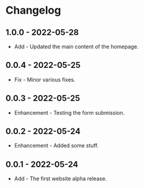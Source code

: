# Changelog

## 1.0.0 - 2022-05-28

* Add - Updated the main content of the homepage.

## 0.0.4 - 2022-05-25

* Fix - Minor various fixes.

## 0.0.3 - 2022-05-25

* Enhancement - Testing the form submission.

## 0.0.2 - 2022-05-24

* Enhancement - Added some stuff.

## 0.0.1 - 2022-05-24

* Add - The first website alpha release.
